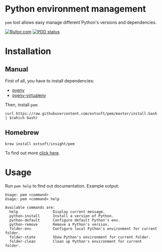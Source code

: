 **Python environment management**
=================================
`pem` tool allows easy manage different Python's versions and dependencies.

[![Rultor.com](http://www.rultor.com/b/extsoft/pem)](http://www.rultor.com/p/extsoft/pem)
[![PDD status](http://www.0pdd.com/svg?name=extsoft/pem)](http://www.0pdd.com/p?name=extsoft/pem)

Installation
============

Manual
------
First of all, you have to install dependencies:
- [pyenv](https://github.com/pyenv/pyenv) 
- [pyenv-virtualenv](https://github.com/pyenv/pyenv-virtualenv)

Then, install `pem`: 

`curl https://raw.githubusercontent.com/extsoft/pem/master/install.bash | $(which bash)`

Homebrew
--------
`brew install extsoft/insight/pem`

To find out more [click here](https://github.com/extsoft/homebrew-insight).

Usage
=====
Run `pem help` to find out documentation. Example output: 
```
Usage: pem <command>
Usage: pem <command> help

Available commands are:
  help                Display current message.
  python-install      Install a version of Python.
  python-default      Configure default Python's env.
  python-remove       Remove a Python's version.
  folder-env          Configure local Python's environment for current folder.
  folder-state        Show Python's environment for current folder.
  folder-clean        Clean up Python's environment for current folder.

```
